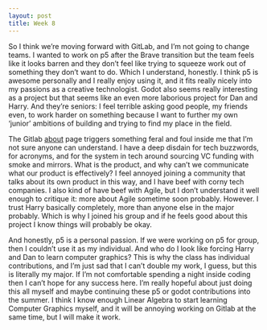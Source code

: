 ```yaml
---
layout: post
title: Week 8
---
```

So I think we’re moving forward with GitLab, and I’m not going to change teams. I wanted to work on p5 after the Brave transition but the team feels like it looks barren and they don’t feel like trying to squeeze work out of something they don’t want to do. Which I understand, honestly. I think p5 is awesome personally and I really enjoy using it, and it fits really nicely into my passions as a creative technologist. Godot also seems really interesting as a project but that seems like an even more laborious project for Dan and Harry. And they’re seniors: I feel terrible asking good people, my friends even, to work harder on something because I want to further my own ‘junior’ ambitions of building and trying to find my place in the field. 

<!--more-->

The Gitlab [about](https://about.gitlab.com/why-gitlab/) page triggers something feral and foul inside me that I’m not sure anyone can understand. I have a deep disdain for tech buzzwords, for acronyms, and for the system in tech around sourcing VC funding with smoke and mirrors. What is the product, and why can’t we communicate what our product is effectively? I feel annoyed joining a community that talks about its own product in this way, and I have beef with corny tech companies. I also kind of have beef with Agile, but I don’t understand it well enough to critique it: more about Agile sometime soon probably. However. I trust Harry basically completely, more than anyone else in the major probably. Which is why I joined his group and if he feels good about this project I know things will probably be okay. 

And honestly, p5 is a personal passion. If we were working on p5 for group, then I couldn’t use it as my individual. And who do I look like forcing Harry and Dan to learn computer graphics? This is why the class has individual contributions, and I’m just sad that I can’t double my work, I guess, but this is literally my major.  If I’m not comfortable spending a night inside coding then I can’t hope for any success here. I’m really hopeful about just doing this all myself and maybe continuing these p5 or godot contributions into the summer. I think I know enough Linear Algebra to start learning Computer Graphics myself, and it will be annoying working on Gitlab at the same time, but I will make it work.